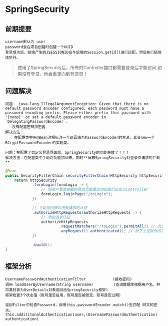 # SpringSecurity

## 前期提要
    username默认为 user
    password会在项目创建时创建一个UUID
    登录成功后，前端产生的JSESSIONID会与后端的Session.getId()进行匹配，然后执行链继续执行。
> 使用了SpringSecurity后，所有的Controller接口都需要登录后才能访问
> 如果没有登录，他会重定向到登录页！

## 问题解决
    问题： java.lang.IllegalArgumentException: Given that there is no default password encoder configured, each password must have a password encoding prefix. Please either prefix this password with '{noop}' or set a default password encoder in `DelegatingPasswordEncoder`.
       没有配置密码加密器
    解决方法：
        在配置类中用@Bean注解标注一个返回值为PasswordEncoder的方法，其会new一个BCryptPasswordEncoder的实现类。

    问题：在配置了自定义登录界面后，SpringSecurity的功能失效了！！！
    解决方法：在配置类中手动将功能加回来，同时**屏蔽SpringSecurity对登录页请求的拦截**
```java
@Bean
public SecurityFilterChain securityFilterChain(HttpSecurity httpSecurity) throws Exception {
    return httpSecurity
            .formLogin(formLogin -> {
                // 将用户登录拦截的登录页面重定向到我们自定义Controller
                formLogin.loginPage("/toLogin");
            })

            // 手动加回来对所有请求的认证
            .authorizeHttpRequests(authorizeHttpRequests -> {
                // 添加请求认证
                authorizeHttpRequests
                        .requestMatchers("/toLogin").permitAll() // 允许toLogin绕过Filter，直接进行访问，permit（允许）deny（拒绝）
                        .anyRequest().authenticated(); // 除了上述除外的请求以外，对所有的请求都进行认证
            })

            .build();
}
```
    
## 框架分析
    UsernamePasswordAuthenticationFilter            (接收密码)
    调用 loadUserByUsername(String username)         (查询数据库根据用户名，并将其封装为UserDetails对象返回给SpringSecurity框架)
    框架检查3个状态值（账号是否启用，账号是否被锁定，账号是否过期）
    
    返回Filter中检查Password，调用this.passwordEncoder.match()去匹配 明文和密文。
    this.addititonalAuthentication(user,(UsernamePasswordAuthentication) authentication)
    
    